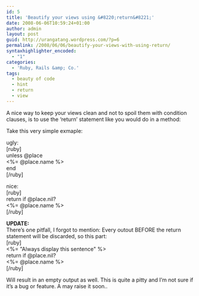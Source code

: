 ```yaml
---
id: 5
title: 'Beautify your views using &#8220;return&#8221;'
date: 2008-06-06T10:59:24+01:00
author: admin
layout: post
guid: http://urangatang.wordpress.com/?p=6
permalink: /2008/06/06/beautify-your-views-with-using-return/
syntaxhighlighter_encoded:
  - "1"
categories:
  - 'Ruby, Rails &amp; Co.'
tags:
  - beauty of code
  - hint
  - return
  - view
---
```

A nice way to keep your views clean and not to spoil them with condition clauses, is to use the &#8216;return&#8217; statement like you would do in a method:

Take this very simple exmaple:

ugly:  
[ruby]  
unless @place  
<%= @place.name %>  
end  
[/ruby]

nice:  
[ruby]  
return if @place.nil?  
<%= @place.name %>  
[/ruby]

**UPDATE:**  
There&#8217;s one pitfall, I forgot to mention: Every outout BEFORE the return statement will be discarded, so this part:  
[ruby]  
<%= "Always display this sentence" %>  
return if @place.nil?  
<%= @place.name %>  
[/ruby]

Will result in an empty output as well. This is quite a pitty and I&#8217;m not sure if it&#8217;s a bug or feature. A may raise it soon..